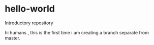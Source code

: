 # hello-world
Introductory repository

hi humans ,
this is the first time i am creating a branch separate from master.
